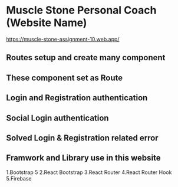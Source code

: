 # Muscle Stone Personal Coach (Website Name)

https://muscle-stone-assignment-10.web.app/


## Routes setup and create many component
## These component set as Route
## Login and Registration authentication
## Social Login authentication 
## Solved Login & Registration related error


## Framwork and Library use in this website

1.Bootstrap 5
2.React Bootstrap
3.React Router
4.React Router Hook
5.Firebase



